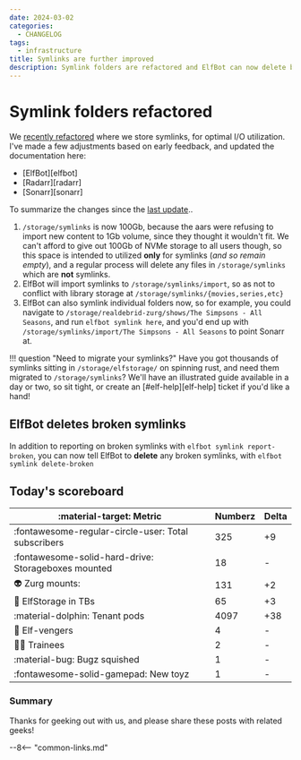 ```yaml
---
date: 2024-03-02
categories:
  - CHANGELOG
tags:
  - infrastructure
title: Symlinks are further improved
description: Symlink folders are refactored and ElfBot can now delete broken symlinks
---
```

# Symlink folders refactored

We [recently refactored](/blog/2024/02/27/elfbot-reports-on-supercharged-symlinks/) where we store symlinks, for optimal I/O utilization. I've made a few adjustments based on early feedback, and updated the documentation here:

* [ElfBot][elfbot]
* [Radarr][radarr]
* [Sonarr][sonarr]

To summarize the changes since the [last update](/blog/2024/02/27/elfbot-reports-on-supercharged-symlinks/)..

1. `/storage/symlinks` is now 100Gb, because the aars were refusing to import new content to 1Gb volume, since they thought it wouldn't fit. We can't afford to give out 100Gb of NVMe storage to all users though, so this space is intended to utilized **only** for symlinks (*and so remain empty*), and a regular process will delete any files in `/storage/symlinks` which are **not** symlinks.
2. ElfBot will import symlinks to `/storage/symlinks/import`, so as not to conflict with library storage at `/storage/symlinks/{movies,series,etc}`
3. ElfBot can also symlink individual folders now, so for example, you could navigate to `/storage/realdebrid-zurg/shows/The Simpsons - All Seasons`, and run `elfbot symlink here`, and you'd end up with `/storage/symlinks/import/The Simpsons - All Seasons` to point Sonarr at.

!!! question "Need to migrate your symlinks?"
    Have you got thousands of symlinks sitting in `/storage/elfstorage/` on spinning rust, and need them migrated to `/storage/symlinks`? We'll have an illustrated guide available in a day or two, so sit tight, or create an [#elf-help][elf-help] ticket if you'd like a hand!

## ElfBot deletes broken symlinks

In addition to reporting on broken symlinks with `elfbot symlink report-broken`, you can now tell ElfBot to **delete** any broken symlinks, with `elfbot symlink delete-broken`

## Today's scoreboard

:material-target: Metric | Numberz | Delta
---------|----------|----------
:fontawesome-regular-circle-user: Total subscribers | 325 | +9
:fontawesome-solid-hard-drive: Storageboxes mounted | 18 | -
:alien: Zurg mounts: | 131 | +2
:floppy_disk: ElfStorage in TBs | 65 | +3
:material-dolphin: Tenant pods | 4097 | +38
:superhero: Elf-vengers | 4 | -
:student: Trainees | 2 | -
:material-bug: Bugz squished | 1 | -
:fontawesome-solid-gamepad: New toyz | 1 | -

### Summary

Thanks for geeking out with us, and please share these posts with related geeks!

--8<-- "common-links.md"